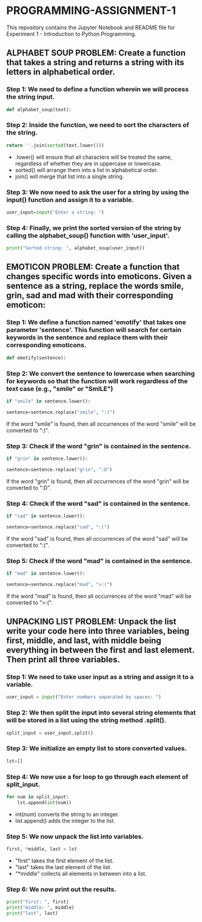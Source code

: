# PROGRAMMING-ASSIGNMENT-1
This repository contains the Jupyter Notebook and README file for Experiment 1 - Introduction to Python Programming. 



## ALPHABET SOUP PROBLEM: Create a function that takes a string and returns a string with its letters in alphabetical order.  


### Step 1: We need to define a function wherein we will process the string input.
```py
def alphabet_soup(text):
```

### Step 2: Inside the function, we need to sort the characters of the string. 
```py
return ''.join(sorted(text.lower()))
```
  * .lower() will ensure that all characters will be treated the same, regardless of whether they are in uppercase or lowercase.
  * sorted() will arrange them into a list in alphabetical order.
  * join() will merge that list into a single string.

### Step 3: We now need to ask the user for a string by using the input() function and assign it to a variable.
```py
user_input=input("Enter a string: ")
```

### Step 4: Finally, we print the sorted version of the string by calling the alphabet_soup() function with 'user_input'.
```py
print("Sorted string: ", alphabet_soup(user_input))
```



## EMOTICON PROBLEM: Create a function that changes specific words into emoticons. Given a sentence as a string, replace the words smile, grin, sad and mad with their corresponding emoticon:  


### Step 1: We define a function named 'emotify' that takes one parameter 'sentence'. This function will search for certain keywords in the sentence and replace them with their corresponding emoticons.
```py
def emotify(sentence):
```

### Step 2: We convert the sentence to lowercase when searching for keywords so that the function will work regardless of the text case (e.g., "smile" or "SmILE")
```py
if "smile" in sentence.lower():
```
```py
sentence=sentence.replace("smile", ":)")
```
  If the word "smile" is found, then all occurrences of the word "smile" will be converted to ":)".

### Step 3: Check if the word "grin" is contained in the sentence.
```py
if "grin" in sentence.lower():
```
```py
sentence=sentence.replace("grin", ":D")
```
  If the word "grin" is found, then all occurrences of the word "grin" will be converted to ":D".

### Step 4: Check if the word "sad" is contained in the sentence.
```py
if "sad" in sentence.lower():
```
```py
sentence=sentence.replace("sad", ":(")
```
  If the word "sad" is found, then all occurrences of the word "sad" will be converted to ":(".

### Step 5: Check if the word "mad" is contained in the sentence.
```py
if "mad" in sentence.lower():
```
```py
sentence=sentence.replace("mad", ">:(")
```
  If the word "mad" is found, then all occurrences of the word "mad" will be converted to ">:(".

  

## UNPACKING LIST PROBLEM: Unpack the list write your code here into three variables, being first, middle, and last, with middle being everything in between the first and last element. Then print all three variables.  


### Step 1: We need to take user input as a string and assign it to a variable.
```py
user_input = input("Enter numbers separated by spaces: ")
```

### Step 2: We then split the input into several string elements that will be stored in a list using the string method .split().
```py
split_input = user_input.split()
```

### Step 3: We initialize an empty list to store converted values.
```py
lst=[]
```

### Step 4: We now use a for loop to go through each element of split_input. 
```py
for num in split_input:
    lst.append(int(num))
```
  * int(num) converts the string to an integer.
  * list.append() adds the integer to the list.

### Step 5: We now unpack the list into variables.
```py
first, *middle, last = lst
```
  * "first" takes the first element of the list.
  * "last" takes the last element of the list.
  * "*middle" collects all elements in between into a list.

### Step 6: We now print out the results.
```py
print("first: ", first)
print("middle: ", middle)
print("last", last)
```



